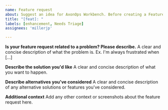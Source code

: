 ```yaml
---
name: Feature request
about: Suggest an idea for AxonOps Workbench. Before creating a Feature request, please start a discussion here https://github.com/axonops/axonops-workbench-cassandra/discussions/categories/ideas
title: "[feat]: "
labels: [enhancement, Needs Triage]
assignees: 'millerjp'

---
```


**Is your feature request related to a problem? Please describe.**
A clear and concise description of what the problem is. Ex. I'm always frustrated when [...]

**Describe the solution you'd like**
A clear and concise description of what you want to happen.

**Describe alternatives you've considered**
A clear and concise description of any alternative solutions or features you've considered.

**Additional context**
Add any other context or screenshots about the feature request here.
